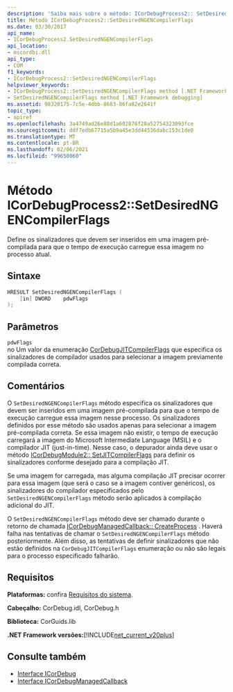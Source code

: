 ```yaml
---
description: 'Saiba mais sobre o método: ICorDebugProcess2:: SetDesiredNGENCompilerFlags'
title: Método ICorDebugProcess2::SetDesiredNGENCompilerFlags
ms.date: 03/30/2017
api_name:
- ICorDebugProcess2.SetDesiredNGENCompilerFlags
api_location:
- mscordbi.dll
api_type:
- COM
f1_keywords:
- ICorDebugProcess2::SetDesiredNGENCompilerFlags
helpviewer_keywords:
- ICorDebugProcess2::SetDesiredNGENCompilerFlags method [.NET Framework debugging]
- SetDesiredNGENCompilerFlags method [.NET Framework debugging]
ms.assetid: 98320175-7c5e-4dbb-8683-86fa82e2641f
topic_type:
- apiref
ms.openlocfilehash: 3a4749ad26e88d1a602876f28a52754323093fce
ms.sourcegitcommit: ddf7edb67715a5b9a45e3dd44536dabc153c1de0
ms.translationtype: MT
ms.contentlocale: pt-BR
ms.lasthandoff: 02/06/2021
ms.locfileid: "99650060"
---
```

# <a name="icordebugprocess2setdesiredngencompilerflags-method"></a>Método ICorDebugProcess2::SetDesiredNGENCompilerFlags

Define os sinalizadores que devem ser inseridos em uma imagem pré-compilada para que o tempo de execução carregue essa imagem no processo atual.  
  
## <a name="syntax"></a>Sintaxe  
  
```cpp  
HRESULT SetDesiredNGENCompilerFlags (  
    [in] DWORD    pdwFlags  
);  
```  
  
## <a name="parameters"></a>Parâmetros  

 `pdwFlags`  
 no Um valor da enumeração [CorDebugJITCompilerFlags](cordebugjitcompilerflags-enumeration.md) que especifica os sinalizadores de compilador usados para selecionar a imagem previamente compilada correta.  
  
## <a name="remarks"></a>Comentários  

 O `SetDesiredNGENCompilerFlags` método especifica os sinalizadores que devem ser inseridos em uma imagem pré-compilada para que o tempo de execução carregue essa imagem nesse processo. Os sinalizadores definidos por esse método são usados apenas para selecionar a imagem pré-compilada correta. Se essa imagem não existir, o tempo de execução carregará a imagem do Microsoft Intermediate Language (MSIL) e o compilador JIT (just-in-time). Nesse caso, o depurador ainda deve usar o método [ICorDebugModule2:: SetJITCompilerFlags](icordebugmodule2-setjitcompilerflags-method.md) para definir os sinalizadores conforme desejado para a compilação JIT.  
  
 Se uma imagem for carregada, mas alguma compilação JIT precisar ocorrer para essa imagem (que será o caso se a imagem contiver genéricos), os sinalizadores do compilador especificados pelo `SetDesiredNGENCompilerFlags` método serão aplicados à compilação adicional do JIT.  
  
 O `SetDesiredNGENCompilerFlags` método deve ser chamado durante o retorno de chamada [ICorDebugManagedCallback:: CreateProcess](icordebugmanagedcallback-createprocess-method.md) . Haverá falha nas tentativas de chamar o `SetDesiredNGENCompilerFlags` método posteriormente. Além disso, as tentativas de definir sinalizadores que não estão definidos na `CorDebugJITCompilerFlags` enumeração ou não são legais para o processo especificado falharão.  
  
## <a name="requirements"></a>Requisitos  

 **Plataformas:** confira [Requisitos do sistema](../../get-started/system-requirements.md).  
  
 **Cabeçalho:** CorDebug.idl, CorDebug.h  
  
 **Biblioteca:** CorGuids.lib  
  
 **.NET Framework versões:**[!INCLUDE[net_current_v20plus](../../../../includes/net-current-v20plus-md.md)]  
  
## <a name="see-also"></a>Consulte também

- [Interface ICorDebug](icordebug-interface.md)
- [Interface ICorDebugManagedCallback](icordebugmanagedcallback-interface.md)
